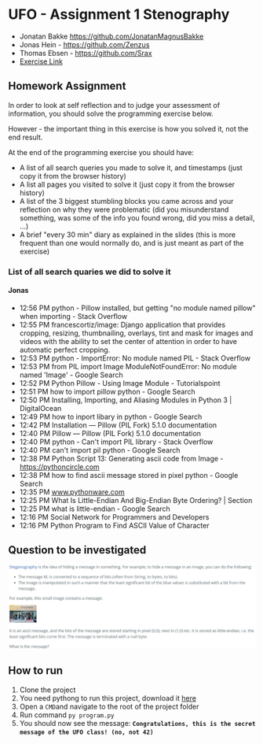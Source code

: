 # UFO - Assignment 1 Stenography
- Jonatan Bakke https://github.com/JonatanMagnusBakke
- Jonas Hein - https://github.com/Zenzus
- Thomas Ebsen - https://github.com/Srax 
- [Exercise Link](https://datsoftlyngby.github.io/soft2021spring/UFO/week-05/#1-introduction-to-exploration-and-presentation)


## Homework Assignment
In order to look at self reflection and to judge your assessment of information, you should solve the programming exercise below.

However - the important thing in this exercise is how you solved it, not the end result.

At the end of the programming exercise you should have:

* A list of all search queries you made to solve it, and timestamps (just copy it from the browser history)
* A list all pages you visited to solve it (just copy it from the browser history)
* A list of the 3 biggest stumbling blocks you came across and your reflection on why they were problematic (did you misunderstand something, was some of the info you found wrong, did you miss a detail, …)
* A brief "every 30 min" diary as explained in the slides (this is more frequent than one would normally do, and is just meant as part of the exercise)

### List of all search quaries we did to solve it
#### Jonas
- 12:56 PM python - Pillow installed, but getting "no module named pillow" when importing - Stack Overflow
- 12:55 PM francescortiz/image: Django application that provides cropping, resizing, thumbnailing, overlays, tint and mask for images and videos with the ability to set the center of attention in order to have automatic perfect cropping.
- 12:53 PM python - ImportError: No module named PIL - Stack Overflow
- 12:53 PM from PIL import Image ModuleNotFoundError: No module named 'Image' - Google Search
- 12:52 PM Python Pillow - Using Image Module - Tutorialspoint
- 12:51 PM how to import pillow python - Google Search
- 12:50 PM Installing, Importing, and Aliasing Modules in Python 3 | DigitalOcean
- 12:49 PM how to inport libary in python - Google Search
- 12:42 PM Installation — Pillow (PIL Fork) 5.1.0 documentation
- 12:40 PM Pillow — Pillow (PIL Fork) 5.1.0 documentation
- 12:40 PM python - Can't import PIL library - Stack Overflow
- 12:40 PM can't import pil python - Google Search
- 12:38 PM Python Script 13: Generating ascii code from Image - https://pythoncircle.com
- 12:38 PM how to find ascii message stored in pixel python - Google Search
- 12:35 PM www.pythonware.com
- 12:25 PM What Is Little-Endian And Big-Endian Byte Ordering? | Section
- 12:25 PM what is little-endian - Google Search
- 12:16 PM Social Network for Programmers and Developers
- 12:16 PM Python Program to Find ASCII Value of Character


## Question to be investigated
<img src="./misc/exercise.png">

## How to run
1. Clone the project
2. You need pythong to run this project, download it [here](https://www.python.org/downloads/)  
3. Open a `CMD`and navigate to the root of the project folder
4. Run command `py program.py`
5. You should now see the message: **`Congratulations, this is the secret message of the UFO class! (no, not 42)`**

